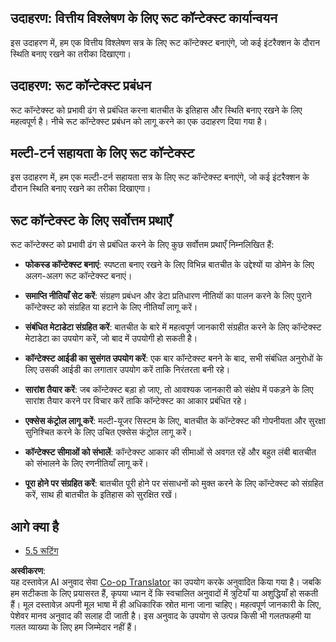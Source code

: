 <!--
CO_OP_TRANSLATOR_METADATA:
{
  "original_hash": "8311f46a35cf608c9780f39b62c9dc3f",
  "translation_date": "2025-07-14T02:00:25+00:00",
  "source_file": "05-AdvancedTopics/mcp-root-contexts/README.md",
  "language_code": "hi"
}
-->
## उदाहरण: वित्तीय विश्लेषण के लिए रूट कॉन्टेक्स्ट कार्यान्वयन

इस उदाहरण में, हम एक वित्तीय विश्लेषण सत्र के लिए रूट कॉन्टेक्स्ट बनाएंगे, जो कई इंटरैक्शन के दौरान स्थिति बनाए रखने का तरीका दिखाएगा।

## उदाहरण: रूट कॉन्टेक्स्ट प्रबंधन

रूट कॉन्टेक्स्ट को प्रभावी ढंग से प्रबंधित करना बातचीत के इतिहास और स्थिति बनाए रखने के लिए महत्वपूर्ण है। नीचे रूट कॉन्टेक्स्ट प्रबंधन को लागू करने का एक उदाहरण दिया गया है।

## मल्टी-टर्न सहायता के लिए रूट कॉन्टेक्स्ट

इस उदाहरण में, हम एक मल्टी-टर्न सहायता सत्र के लिए रूट कॉन्टेक्स्ट बनाएंगे, जो कई इंटरैक्शन के दौरान स्थिति बनाए रखने का तरीका दिखाएगा।

## रूट कॉन्टेक्स्ट के लिए सर्वोत्तम प्रथाएँ

रूट कॉन्टेक्स्ट को प्रभावी ढंग से प्रबंधित करने के लिए कुछ सर्वोत्तम प्रथाएँ निम्नलिखित हैं:

- **फोकस्ड कॉन्टेक्स्ट बनाएं**: स्पष्टता बनाए रखने के लिए विभिन्न बातचीत के उद्देश्यों या डोमेन के लिए अलग-अलग रूट कॉन्टेक्स्ट बनाएं।

- **समाप्ति नीतियाँ सेट करें**: संग्रहण प्रबंधन और डेटा प्रतिधारण नीतियों का पालन करने के लिए पुराने कॉन्टेक्स्ट को संग्रहित या हटाने के लिए नीतियाँ लागू करें।

- **संबंधित मेटाडेटा संग्रहित करें**: बातचीत के बारे में महत्वपूर्ण जानकारी संग्रहीत करने के लिए कॉन्टेक्स्ट मेटाडेटा का उपयोग करें, जो बाद में उपयोगी हो सकती है।

- **कॉन्टेक्स्ट आईडी का सुसंगत उपयोग करें**: एक बार कॉन्टेक्स्ट बनने के बाद, सभी संबंधित अनुरोधों के लिए उसकी आईडी का लगातार उपयोग करें ताकि निरंतरता बनी रहे।

- **सारांश तैयार करें**: जब कॉन्टेक्स्ट बड़ा हो जाए, तो आवश्यक जानकारी को संक्षेप में पकड़ने के लिए सारांश तैयार करने पर विचार करें ताकि कॉन्टेक्स्ट का आकार प्रबंधित रहे।

- **एक्सेस कंट्रोल लागू करें**: मल्टी-यूजर सिस्टम के लिए, बातचीत के कॉन्टेक्स्ट की गोपनीयता और सुरक्षा सुनिश्चित करने के लिए उचित एक्सेस कंट्रोल लागू करें।

- **कॉन्टेक्स्ट सीमाओं को संभालें**: कॉन्टेक्स्ट आकार की सीमाओं से अवगत रहें और बहुत लंबी बातचीत को संभालने के लिए रणनीतियाँ लागू करें।

- **पूरा होने पर संग्रहित करें**: बातचीत पूरी होने पर संसाधनों को मुक्त करने के लिए कॉन्टेक्स्ट को संग्रहित करें, साथ ही बातचीत के इतिहास को सुरक्षित रखें।

## आगे क्या है

- [5.5 रूटिंग](../mcp-routing/README.md)

**अस्वीकरण**:  
यह दस्तावेज़ AI अनुवाद सेवा [Co-op Translator](https://github.com/Azure/co-op-translator) का उपयोग करके अनुवादित किया गया है। जबकि हम सटीकता के लिए प्रयासरत हैं, कृपया ध्यान दें कि स्वचालित अनुवादों में त्रुटियाँ या अशुद्धियाँ हो सकती हैं। मूल दस्तावेज़ अपनी मूल भाषा में ही अधिकारिक स्रोत माना जाना चाहिए। महत्वपूर्ण जानकारी के लिए, पेशेवर मानव अनुवाद की सलाह दी जाती है। इस अनुवाद के उपयोग से उत्पन्न किसी भी गलतफहमी या गलत व्याख्या के लिए हम जिम्मेदार नहीं हैं।